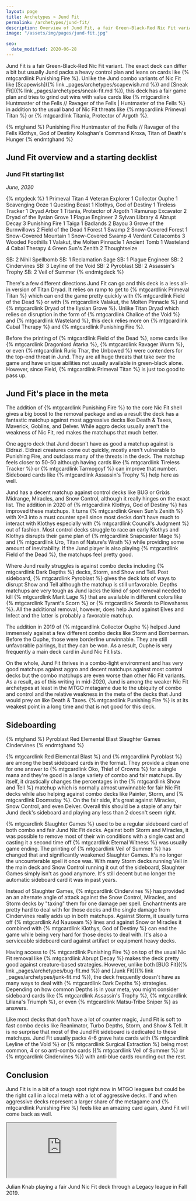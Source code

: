 ```yaml
---
layout: page
title: Archetypes » Jund Fit
permalink: /archetypes/jund-fit/
description: Overview of Jund Fit, a fair Green-Black-Red Nic Fit variant. Read more about the key cards in this deck, get recent deck lists, and learn to play this Nic Fit archetype.
image: "/assets/img/pages/jund-fit.jpg"

seo:
  date_modified: 2020-06-28
---
```



Jund Fit is a fair Green-Black-Red Nic Fit variant.
The exact deck can differ a bit but usually Jund packs a heavy control plan
and leans on cards like {% mtgcardlink Punishing Fire %}.
Unlike the Jund combo variants of Nic Fit like [Scapewish]({% link _pages/archetypes/scapewish.md %})
and [Sneak Fit]({% link _pages/archetypes/sneak-fit.md %}),
this deck has a fair game plan and tries to grind out wins with value cards like
{% mtgcardlink Huntmaster of the Fells // Ravager of the Fells | Huntmaster of the Fells %}
in addition to the usual band of Nic Fit threats like {% mtgcardlink Primeval Titan %} or {% mtgcardlink Titania, Protector of Argoth %}.

{% mtghand %}
Punishing Fire
Huntmaster of the Fells // Ravager of the Fells
Klothys, God of Destiny
Kolaghan's Command
Kroxa, Titan of Death's Hunger
{% endmtghand %}



## Jund Fit overview and a starting decklist

### Jund Fit starting list

*June, 2020*

{% mtgdeck %}
1 Primeval Titan
4 Veteran Explorer
1 Collector Ouphe
1 Scavenging Ooze
1 Questing Beast
1 Klothys, God of Destiny
1 Tireless Tracker
1 Dryad Arbor
1 Titania, Protector of Argoth
1 Ramunap Excavator
2 Dryad of the Ilysian Grove
1 Plague Engineer
2 Sylvan Library
4 Abrupt Decay
3 Punishing Fire
1 Taiga
1 Badlands
2 Bayou
3 Grove of the Burnwillows
2 Field of the Dead
1 Forest
1 Swamp
2 Snow-Covered Forest
1 Snow-Covered Mountain
1 Snow-Covered Swamp
4 Verdant Catacombs
3 Wooded Foothills
1 Valakut, the Molten Pinnacle
1 Ancient Tomb
1 Wasteland
4 Cabal Therapy
4 Green Sun's Zenith
2 Thoughtseize

SB: 2 Nihil Spellbomb
SB: 1 Reclamation Sage
SB: 1 Plague Engineer
SB: 2 Cindervines
SB: 3 Leyline of the Void
SB: 2 Pyroblast
SB: 2 Assassin's Trophy
SB: 2 Veil of Summer
{% endmtgdeck %}


There's a few different directions Jund Fit can go and this deck is a less all-in version of Titan Dryad.
It relies on ramp to get to {% mtgcardlink Primeval Titan %} which can end the game pretty quickly with {% mtgcardlink Field of the Dead %}
or with {% mtgcardlink Valakut, the Molten Pinnacle %} and {% mtgcardlink Dryad of the Ilysian Grove %}.
Unlike Titan Dryad which relies on disruption in the form of {% mtgcardlink Chalice of the Void %} and {% mtgcardlink Wasteland %},
this deck relies more on {% mtgcardlink Cabal Therapy %} and {% mtgcardlink Punishing Fire %}.

Before the printing of {% mtgcardlink Field of the Dead %},
some cards like {% mtgcardlink Dragonlord Atarka %}, {% mtgcardlink Ravager Wurm %},
or even {% mtgcardlink Ruric Thar, the Unbowed %} were contenders for the top-end threat in Jund.
They are all huge threats that take over the game and have unique abilities not usually available in green-black alone.
However, since Field, {% mtgcardlink Primeval Titan %} is just too good to pass up.


## Jund Fit's place in the meta

The addition of {% mtgcardlink Punishing Fire %} to the core Nic Fit shell
gives a big boost to the removal package and as a result the deck has a fantastic matchup
against most aggressive decks like Death & Taxes, Maverick, Goblins, and Delver.
While aggro decks usually aren't the weakness of Nic Fit, red makes the matchups that much better.

One aggro deck that Jund doesn't have as good a matchup against is Eldrazi.
Eldrazi creatures come out quickly, mostly aren't vulnerable to Punishing Fire,
and outclass many of the threats in the deck.
The matchup feels closer to 50-50 although having cards like {% mtgcardlink Tireless Tracker %}
or {% mtgcardlink Tarmogoyf %} can improve that number.
Sideboard cards like {% mtgcardlink Assassin's Trophy %} help here as well.

Jund has a decent matchup against control decks like BUG or Grixis Midrange, Miracles, and Snow Control,
although it really hinges on the exact list. The addition in 2020 of {% mtgcardlink Klothys, God of Destiny %}
has improved these matchups. It turns {% mtgcardlink Green Sun's Zenith %} with X=3 into a must counter spell
since most decks don't have much to interact with Klothys especially with {% mtgcardlink Council's Judgment %} out of fashion.
Most control decks struggle to race an early Klothys and Klothys disrupts their game plan of {% mtgcardlink Snapcaster Mage %} and
{% mtgcardlink Uro, Titan of Nature's Wrath %} while providing some amount of inevitability.
If the Jund player is also playing {% mtgcardlink Field of the Dead %}, the matchups feel pretty good.

Where Jund really struggles is against combo decks including {% mtgcardlink Dark Depths %} decks,
Storm, and Show and Tell. Post sideboard, {% mtgcardlink Pyroblast %} gives the deck lots of ways to disrupt Show and Tell
although the matchup is still unfavorable.
Depths matchups are very tough as Jund lacks the kind of spot removal needed to kill {% mtgcardlink Marit Lage %}
that are available in different colors like {% mtgcardlink Tyrant's Scorn %} or {% mtgcardlink Swords to Plowshares %}.
All the additional removal, however, does help Jund against Elves and Infect and the latter is probably a favorable matchup.

The addition in 2019 of {% mtgcardlink Collector Ouphe %} helped Jund immensely against a few different combo decks
like Storm and Bomberman. Before the Ouphe, those were borderline unwinnable. They are still unfavorable pairings,
but they can be won. As a result, Ouphe is very frequently a main deck card in Jund Nic Fit lists.

On the whole, Jund Fit thrives in a combo-light environment and has very good matchups against aggro
and decent matchups against most control decks
but the combo matchups are even worse than other Nic Fit variants.
As a result, as of this writing in mid-2020, Jund is among the weaker Nic Fit archetypes
at least in the MTGO metagame due to the ubiquity of combo and control
and the relative weakness in the meta of the decks that Jund would prey on like Death & Taxes.
{% mtgcardlink Punishing Fire %} is at its weakest point in a long time and that is not good for this deck.


## Sideboarding

{% mtghand %}
Pyroblast
Red Elemental Blast
Slaughter Games
Cindervines
{% endmtghand %}

{% mtgcardlink Red Elemental Blast %} and {% mtgcardlink Pyroblast %} are among the best sideboard cards in the format.
They provide a clean one for one answer to {% mtgcardlink Oko, Thief of Crowns %} for a single mana and they're good
in a large variety of combo and fair matchups.
By itself, it drastically changes the percentages in the {% mtgcardlink Show and Tell %} matchup
which is normally almost unwinnable for fair Nic Fit decks
while also helping against combo decks like Painter, Storm, and {% mtgcardlink Doomsday %}.
On the fair side, it's great against Miracles, Snow Control, and even Delver.
Overall this should be a staple of any fair Jund deck's sideboard and playing any less than 2 doesn't seem right.

{% mtgcardlink Slaughter Games %} used to be a regular sideboard card of both combo and fair Jund Nic Fit decks.
Against both Storm and Miracles, it was possible to remove most of their win conditions with a single cast
and casting it a second time off {% mtgcardlink Eternal Witness %} was usually game ending.
The printing of {% mtgcardlink Veil of Summer %} has changed that and significantly weakened Slaughter Games.
It's no longer the uncounterable spell it once was. With many Storm decks running Veil in the main deck
and Snow Control running it out of the sideboard, Slaughter Games simply isn't as good anymore.
It's still decent but no longer the automatic sideboard card it was in past years.

Instead of Slaughter Games, {% mtgcardlink Cindervines %} has provided an an alternate angle of attack
against the Snow Control, Miracles, and Storm decks by "taxing" them for one damage per spell.
Enchantments are pretty hard to deal with for those decks and the single damage from Cindervines really adds up in both matchups.
Against Storm, it usually turns off {% mtgcardlink Ad Nauseam %} lines
and against Snow or Miracles it combined with {% mtgcardlink Klothys, God of Destiny %} can end the game while being
very hard for those decks to deal with.
It's also a serviceable sideboard card against artifact or equipment heavy decks.

Having access to {% mtgcardlink Punishing Fire %} on top of the usual Nic Fit removal like {% mtgcardlink Abrupt Decay %}
makes the deck pretty good against creature-based strategies.
However, unlike both [BUG Fit]({% link _pages/archetypes/bug-fit.md %}) and [Junk Fit]({% link _pages/archetypes/junk-fit.md %}),
the deck frequently doesn't have as many ways to deal with {% mtgcardlink Dark Depths %} strategies.
Depending on how common Depths is in your meta, you might consider sideboard cards like
{% mtgcardlink Assassin's Trophy %}, {% mtgcardlink Liliana's Triumph %}, or even {% mtgcardlink Matsu-Tribe Sniper %} as answers.

Like most decks that don't have a lot of counter magic, Jund Fit is soft to fast combo decks like Reanimator,
Turbo Depths, Storm, and Show & Tell. It is no surprise that most of the Jund Fit sideboard is dedicated to these matchups.
Jund Fit usually packs 4-6 grave hate cards with {% mtgcardlink Leyline of the Void %} or {% mtgcardlink Surgical Extraction %} being most common,
4 or so anti-combo cards ({% mtgcardlink Veil of Summer %} or {% mtgcardlink Cindervines %})
with anti-blue cards rounding out the rest.


## Conclusion

Jund Fit is in a bit of a tough spot right now in MTGO leagues
but could be the right call in a local meta with a lot of aggressive decks.
If and when aggressive decks represent a larger share of the metagame and {% mtgcardlink Punishing Fire %} feels like an amazing card again,
Jund Fit will come back as well.


<div class="embed-responsive embed-responsive-16by9">
  <iframe class="embed-responsive-item" src="https://www.youtube.com/embed/x1F-wKlaL8Y" allowfullscreen></iframe>
</div>
<p class="text-center small mt-2">Julian Knab playing a fair Jund Nic Fit deck through a Legacy league in Fall 2019.</p>
